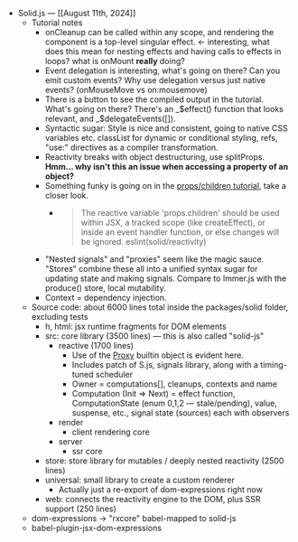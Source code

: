 - Solid.js — [[August 11th, 2024]]
    - Tutorial notes
        - onCleanup can be called within any scope, and rendering the component is a top-level singular effect. <- interesting, what does this mean for nesting effects and having calls to effects in loops? what is onMount __really__ doing?
        - Event delegation is interesting, what's going on there? Can you emit custom events? Why use delegation versus just native events? (onMouseMove vs on:mousemove)
        - There is a button to see the compiled output in the tutorial. What's going on there? There's an _$effect() function that looks relevant, and _$delegateEvents([]).
        - Syntactic sugar: Style is nice and consistent, going to native CSS variables etc. classList for dynamic or conditional styling, refs, "use:" directives as a compiler transformation.
        - Reactivity breaks with object destructuring, use splitProps. **Hmm… why isn't this an issue when accessing a property of an object?**
        - Something funky is going on in the [props/children tutorial](https://www.solidjs.com/tutorial/props_children), take a closer look.
            - > The reactive variable 'props.children' should be used within JSX, a tracked scope (like createEffect), or inside an event handler function, or else changes will be ignored.
              eslint(solid/reactivity)
        - "Nested signals" and "proxies" seem like the magic sauce. "Stores" combine these all into a unified syntax sugar for updating state and making signals. Compare to Immer.js with the produce() store, local mutability.
        - Context = dependency injection.
    - Source code: about 6000 lines total inside the packages/solid folder, excluding tests
        - h, html: jsx runtime fragments for DOM elements
        - src: core library (3500 lines) — this is also called "solid-js"
            - reactive (1700 lines)
                - Use of the [Proxy](https://developer.mozilla.org/en-US/docs/Web/JavaScript/Reference/Global_Objects/Proxy) builtin object is evident here.
                - Includes patch of S.js, signals library, along with a timing-tuned scheduler
                - Owner = computations[], cleanups, contexts and name
                - Computation (Init => Next) = effect function, ComputationState (enum 0,1,2 — stale/pending), value, suspense, etc., signal state (sources) each with observers
            - render
                - client rendering core
            - server
                - ssr core
        - store: store library for mutables / deeply nested reactivity (2500 lines)
        - universal: small library to create a custom renderer
            - Actually just a re-export of dom-expressions right now
        - web: connects the reactivity engine to the DOM, plus SSR support (250 lines)
    - dom-expressions -> "rxcore" babel-mapped to solid-js
    - babel-plugin-jsx-dom-expressions

